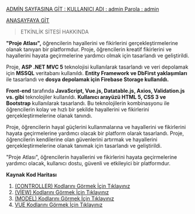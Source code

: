 [ADMİN SAYFASINA GİT : KULLANICI ADI : admin   Parola : admin ](http://trial.ferhatcengiz.com/AdminLogin/Login)

[ANASAYFAYA GİT](http://trial.ferhatcengiz.com/AdminLogin/Login)

>ETKİNLİK SİTESİ HAKKINDA 
>
**"Proje Atlası",** öğrencilerin hayallerini ve fikirlerini gerçekleştirmelerine olanak tanıyan bir platformdur. Proje, öğrencilerin kreatif fikirlerini ve hayallerini hayata geçirmelerine yardımcı olmak için tasarlandı ve geliştirildi.

Proje, **ASP .NET MVC 5** teknolojisi kullanılarak tasarlandı ve veri depolamak için **MSSQL** veritabanı kullanıldı. **Entity Framework ve DbFirst yaklaşımları** ile tasarlandı ve **dosya depolamak için Firebase Storage kullanıldı.**

**Front-end** tarafında **JavaScript, Vue.js, Datatable.js, Axios, Validation.js vs. gibi** teknolojiler kullanıldı. **Kullanıcı arayüzü HTML 5, CSS 3 ve Bootstrap** kullanılarak tasarlandı. Bu teknolojilerin kombinasyonu ile öğrencilerin kolay ve hızlı bir şekilde hayallerini ve fikirlerini gerçekleştirmelerine olanak tanındı.

Proje, öğrencilerin hayal güçlerini kullanmalarına ve hayallerini ve fikirlerini hayata geçirmelerine yardımcı olacak bir platform olarak tasarlandı. Proje, öğrencilerin kendilerine olan güvenlerini artırmak ve hayallerini gerçekleştirmelerine olanak tanımak için tasarlandı ve geliştirildi.

"Proje Atlası", öğrencilerin hayallerini ve fikirlerini hayata geçirmelerine yardımcı olacak, kullanıcı dostu, güvenli ve etkileyici bir platformdur.


**Kaynak Kod Haritası**

 1. [(CONTROLLER) Kodlarını Görmek İçin Tıklayınız](https://github.com/FerhatCengz/ProjeAtlasi/tree/master/ProjeAtlasi/Controllers)
2. [(VİEW)  Kodlarını Görmek İçin Tıklayınız](https://github.com/FerhatCengz/ProjeAtlasi/tree/master/ProjeAtlasi/Views)
3. [(MODEL) Kodlarını Görmek İçin Tıklayınız](https://github.com/FerhatCengz/ProjeAtlasi/tree/master/ProjeAtlasi/Models)
4. [VUE Kodlarını Görmek İçin Tıklayınız](https://github.com/FerhatCengz/ProjeAtlasi/tree/master/ProjeAtlasi/Scripts)
